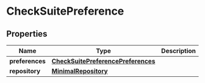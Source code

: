 
# CheckSuitePreference

## Properties
Name | Type | Description | Notes
------------ | ------------- | ------------- | -------------
**preferences** | [**CheckSuitePreferencePreferences**](CheckSuitePreferencePreferences.md) |  | 
**repository** | [**MinimalRepository**](MinimalRepository.md) |  | 



